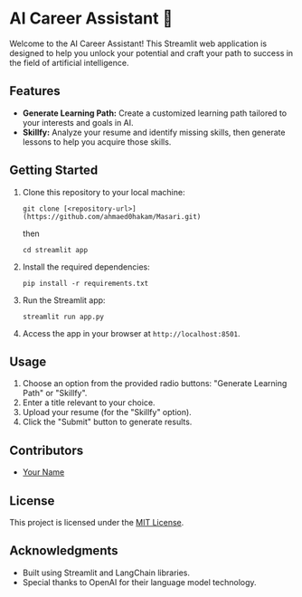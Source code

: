 # AI Career Assistant 🤖

Welcome to the AI Career Assistant! This Streamlit web application is designed to help you unlock your potential and craft your path to success in the field of artificial intelligence.

## Features

- **Generate Learning Path:** Create a customized learning path tailored to your interests and goals in AI.
- **Skillfy:** Analyze your resume and identify missing skills, then generate lessons to help you acquire those skills.

## Getting Started

1. Clone this repository to your local machine:

    ```
    git clone [<repository-url>](https://github.com/ahmaed0hakam/Masari.git)
    ```

   then
   ```
   cd streamlit app
   ```

3. Install the required dependencies:

    ```
    pip install -r requirements.txt
    ```

4. Run the Streamlit app:

    ```
    streamlit run app.py
    ```

5. Access the app in your browser at `http://localhost:8501`.

## Usage

1. Choose an option from the provided radio buttons: "Generate Learning Path" or "Skillfy".
2. Enter a title relevant to your choice.
3. Upload your resume (for the "Skillfy" option).
4. Click the "Submit" button to generate results.

## Contributors

- [Your Name](https://github.com/yourusername)

## License

This project is licensed under the [MIT License](LICENSE).

## Acknowledgments

- Built using Streamlit and LangChain libraries.
- Special thanks to OpenAI for their language model technology.
